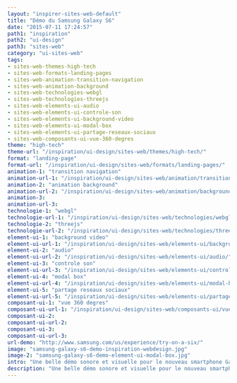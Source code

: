 ```yaml
---
layout: "inspirer-sites-web-default"
title: "Démo du Samsung Galaxy S6"
date: "2015-07-11 17:24:57"
path1: "inspiration"
path2: "ui-design"
path3: "sites-web"
category: "ui-sites-web"
tags:
- sites-web-themes-high-tech
- sites-web-formats-landing-pages
- sites-web-animation-transition-navigation
- sites-web-animation-background
- sites-web-technologies-webgl
- sites-web-technologies-threejs
- sites-web-elements-ui-audio
- sites-web-elements-ui-controle-son
- sites-web-elements-ui-background-video
- sites-web-elements-ui-modal-box
- sites-web-elements-ui-partage-reseaux-sociaux
- sites-web-composants-ui-vue-360-degres
theme: "high-tech"
theme-url: "/inspiration/ui-design/sites-web/themes/high-tech/"
format: "landing-page"
format-url: "/inspiration/ui-design/sites-web/formats/landing-pages/"
animation-1: "transition navigation"
animation-url-1: "/inspiration/ui-design/sites-web/animation/transition-navigation/"
animation-2: "animation background"
animation-url-2: "/inspiration/ui-design/sites-web/animation/background/"
animation-3:
animation-url-3:
technologie-1: "webgl"
technologie-url-1: "/inspiration/ui-design/sites-web/technologies/webgl/"
technologie-2: "threejs"
technologie-url-2: "/inspiration/ui-design/sites-web/technologies/threejs/"
element-ui-1: "background video"
element-ui-url-1: "/inspiration/ui-design/sites-web/elements-ui/background-video/"
element-ui-2: "audio"
element-ui-url-2: "/inspiration/ui-design/sites-web/elements-ui/audio/"
element-ui-3: "controle son"
element-ui-url-3: "/inspiration/ui-design/sites-web/elements-ui/controle-son/"
element-ui-4: "modal box"
element-ui-url-4: "/inspiration/ui-design/sites-web/elements-ui/modal-box/"
element-ui-5: "partage reseaux sociaux"
element-ui-url-5: "/inspiration/ui-design/sites-web/elements-ui/partage-reseaux-sociaux/"
composant-ui-1: "vue 360 degres"
composant-ui-url-1: "/inspiration/ui-design/sites-web/composants-ui/vue-360-degres/"
composant-ui-2:
composant-ui-url-2:
composant-ui-3:
composant-ui-url-3:
url-demo: "http://www.samsung.com/us/experience/try-on-a-six/"
image: "samsung-galaxy-s6-demo-inspiration-webdesign.jpg"
image-2: "samsung-galaxy-s6-demo-element-ui-modal-box.jpg"
intro: "Une belle démo sonore et visuelle pour le nouveau smartphone Galaxy S6 de Samsung."
description: "Une belle démo sonore et visuelle pour le nouveau smartphone Galaxy S6 de Samsung."
---
```


